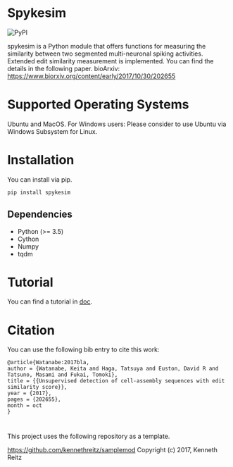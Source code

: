 # Spykesim
![PyPI](https://img.shields.io/pypi/v/spykesim.svg)

spykesim is a Python module that offers functions for measuring the similarity between two segmented multi-neuronal spiking activities.
Extended edit similarity measurement is implemented. You can find the details in the following paper.
bioArxiv: https://www.biorxiv.org/content/early/2017/10/30/202655
# Supported Operating Systems
Ubuntu and MacOS. For Windows users: Please consider to use Ubuntu via Windows Subsystem for Linux.

# Installation
You can install via pip.
```python
pip install spykesim
```

## Dependencies

- Python (>= 3.5)
- Cython
- Numpy
- tqdm

# Tutorial 
You can find a tutorial in [doc](https://github.com/KeitaW/spykesim/blob/master/docs/tutorial.ipynb).

# Citation
You can use the following bib entry to cite this work:
```
@article{Watanabe:2017bla,
author = {Watanabe, Keita and Haga, Tatsuya and Euston, David R and Tatsuno, Masami and Fukai, Tomoki},
title = {{Unsupervised detection of cell-assembly sequences with edit similarity score}},
year = {2017},
pages = {202655},
month = oct
}
```

# 


This project uses the following repository as a template.

https://github.com/kennethreitz/samplemod 
Copyright (c) 2017, Kenneth Reitz
